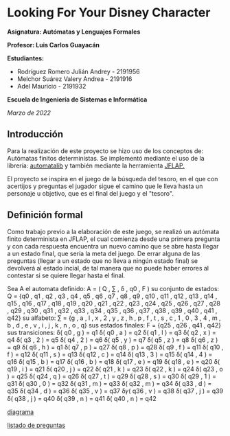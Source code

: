 # Looking For Your Disney Character
**Asignatura: Autómatas y Lenguajes Formales**

**Profesor: Luis Carlos Guayacán**

**Estudiantes:**
- Rodríguez Romero Julián Andrey - 2191956
- Melchor Suárez Valery Andrea - 2191916
- Adel Mauricio - 2191932

**Escuela de Ingeniería de Sistemas e Informática**

*Marzo de 2022*

## Introducción
Para la realización de este proyecto se hizo uso de los conceptos de: Autómatas finitos deterministas. Se implementó mediante el uso de la librería: [automatalib]() y también mediante la herramienta [JFLAP.](https://softfamous.com/postdownload-file/jflap/8447/3913/) 

El proyecto se inspira en el juego de la búsqueda del tesoro, en el que con acertijos y preguntas el jugador sigue el camino que le lleva hasta un personaje u objetivo, que es el final del juego y el "tesoro".

## Definición formal
Como trabajo previo a la elaboración de este juego, se realizó un autómata finito determinista en JFLAP, el cual comienza desde una primera pregunta y con cada respuesta encuentra un nuevo camino que se abre hasta llegar a un estado final, que sería la meta del juego. 
De errar alguna de las preguntas (llegar a un estado que no lleva a ningún estado final) se devolverá al estado incial, de tal manera que no puede haber errores al contestar si se quiere llegar hasta el final. 

Sea A el automata definido: A = ( Q , ∑ , δ , q0 , F ) 
su conjunto de estados: Q = {q0 , q1 , q2 , q3 , q4 , q5 , q6 , q7 , q8 , q9 , q10 , q11 , q12 , q13 , q14 , q15 , q16 , q17 , q18 , q19 , q20 , q21 , q22 , q23 , q24 , q25 , q26 , q27 , q28 , q29 , q30 , q31 , q32 , q33 , q34 , q35 , q36 , q37 , q38 , q39 , q40 , q41 , q42}
su alfabeto: ∑ = {g , a , l , x , 2 , y , z , h , p , f , t , s , c , 1 , 0 , 3 , 4 , m , b , d , e , v ,  i ,  j ,  k , n , o , q}
sus estados finales: F = {q25 , q26 , q41 , q42}
sus transiciones:
δ( q0 , g ) = q1
δ( q0 , a ) = q2
δ( q1 ,  l ) = q3
δ( q2 , x ) = q4
δ( q3 , 2 ) = q5
δ( q4 , 2 ) = q6
δ( q5 , y ) = q7
δ( q5 , z ) = q8
δ( q6 , z ) = q9
δ( q6 , h ) = q1
δ( q7 , p ) = q27
δ( q8 , p ) = q28
δ( q9 , f ) = q11
δ( q10 , f ) = q12
δ( q11 , s ) = q13
δ( q12 , c ) = q14
δ( q13 , 3 ) = q15
δ( q14 , 4 ) = q16
δ( q15 , b ) = q17
δ( q16 , b ) = q18
δ( q17 , e ) = q19
δ( q18 , e ) = q20
δ( q19 , i ) = q21
δ( q20 , j ) = q22
δ( q21 , k ) = q23
δ( q22 , k ) = q24
δ( q23 , o ) = q25
δ( q24 , q ) = q26
δ( q27 , t ) = q29
δ( q28 , s ) = q30
δ( q29 , 1 ) = q31
δ( q30 , 0 ) = q32
δ( q31 , m ) = q33
δ( q32 , m ) = q34
δ( q33 , d ) = q35
δ( q34 , d ) = q36
δ( q35 , v ) = q37
δ𝛾( q36 , v ) = q38
δ( q37 , j ) = q39
δ( q38 , j ) = q40
δ( q39 , n ) = q41
δ( q40 , n ) = q42

[diagrama](https://drive.google.com/file/d/1L84QrK-ZzK6i7SItDVY4-i_CtHq1usYo/view?usp=sharing)

[listado de preguntas](https://drive.google.com/file/d/1cjxeoveqF0qUlD7x8UZh7IiKzrFdxMNw/view?usp=sharing)

